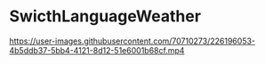 # SwicthLanguageWeather

https://user-images.githubusercontent.com/70710273/226196053-4b5ddb37-5bb4-4121-8d12-51e6001b68cf.mp4

